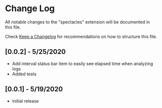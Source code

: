 # Change Log

All notable changes to the "spectacles" extension will be documented in this file.

Check [Keep a Changelog](http://keepachangelog.com/) for recommendations on how to structure this file.

## [0.0.2] - 5/25/2020

- Add interval status bar item to easily see elapsed time when analyzing logs
- Added tests

## [0.0.1] - 5/19/2020

- Initial release
